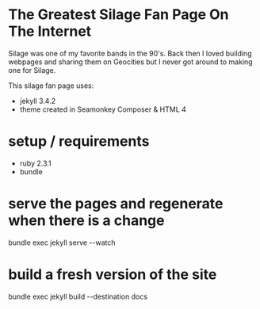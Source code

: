 # The Greatest Silage Fan Page On The Internet

Silage was one of my favorite bands in the 90's.  Back then I loved building webpages
and sharing them on Geocities but I never got around to making one for Silage.

This silage fan page uses:
* jekyll 3.4.2
* theme created in Seamonkey Composer & HTML 4

# setup / requirements

* ruby 2.3.1
* bundle

# serve the pages and regenerate when there is a change
bundle exec jekyll serve --watch

# build a fresh version of the site
bundle exec jekyll build --destination docs
